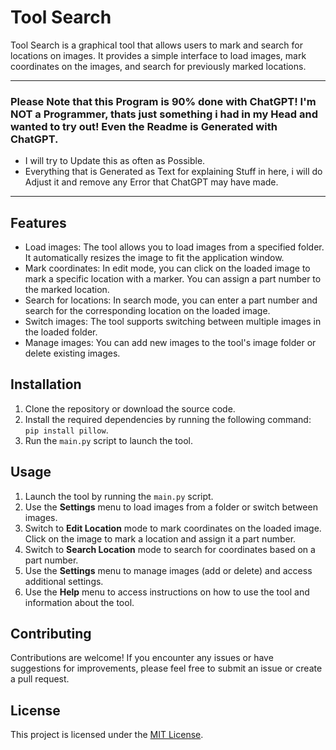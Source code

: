 # Tool Search
Tool Search is a graphical tool that allows users to mark and search for locations on images. It provides a simple interface to load images, mark coordinates on the images, and search for previously marked locations.

-------
### Please Note that this Program is 90% done with ChatGPT! I'm NOT a Programmer, thats just something i had in my Head and wanted to try out! Even the Readme is Generated with ChatGPT.   
- I will try to Update this as often as Possible.
- Everything that is Generated as Text for explaining Stuff in here, i will do Adjust it and remove any Error that ChatGPT may have made.
-------
## Features

- Load images: The tool allows you to load images from a specified folder. It automatically resizes the image to fit the application window.
- Mark coordinates: In edit mode, you can click on the loaded image to mark a specific location with a marker. You can assign a part number to the marked location.
- Search for locations: In search mode, you can enter a part number and search for the corresponding location on the loaded image.
- Switch images: The tool supports switching between multiple images in the loaded folder.
- Manage images: You can add new images to the tool's image folder or delete existing images.

## Installation

1. Clone the repository or download the source code.
2. Install the required dependencies by running the following command: `pip install pillow`.
3. Run the `main.py` script to launch the tool.

## Usage

1. Launch the tool by running the `main.py` script.
2. Use the **Settings** menu to load images from a folder or switch between images.
3. Switch to **Edit Location** mode to mark coordinates on the loaded image. Click on the image to mark a location and assign it a part number.
4. Switch to **Search Location** mode to search for coordinates based on a part number.
5. Use the **Settings** menu to manage images (add or delete) and access additional settings.
6. Use the **Help** menu to access instructions on how to use the tool and information about the tool.

## Contributing

Contributions are welcome! If you encounter any issues or have suggestions for improvements, please feel free to submit an issue or create a pull request.

## License

This project is licensed under the [MIT License](LICENSE).
